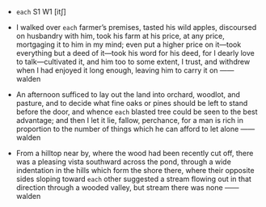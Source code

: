 - `each` S1 W1 [itʃ]



-  I walked over `each` farmer’s premises, tasted his wild apples, discoursed on husbandry with him, took his farm at his price, at any price, mortgaging it to him in my mind; even put a higher price on it﻿—took everything but a deed of it﻿—took his word for his deed, for I dearly love to talk﻿—cultivated it, and him too to some extent, I trust, and withdrew when I had enjoyed it long enough, leaving him to carry it on —— walden

-  An afternoon sufficed to lay out the land into orchard, woodlot, and pasture, and to decide what fine oaks or pines should be left to stand before the door, and whence `each` blasted tree could be seen to the best advantage; and then I let it lie, fallow, perchance, for a man is rich in proportion to the number of things which he can afford to let alone —— walden

-  From a hilltop near by, where the wood had been recently cut off, there was a pleasing vista southward across the pond, through a wide indentation in the hills which form the shore there, where their opposite sides sloping toward `each` other suggested a stream flowing out in that direction through a wooded valley, but stream there was none —— walden